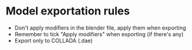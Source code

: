 # Model exportation rules

- Don't apply modifiers in the blender file, apply them when exporting
- Remember to tick "Apply modifiers" when exporting (if there's any)
- Export only to COLLADA (.dae)
